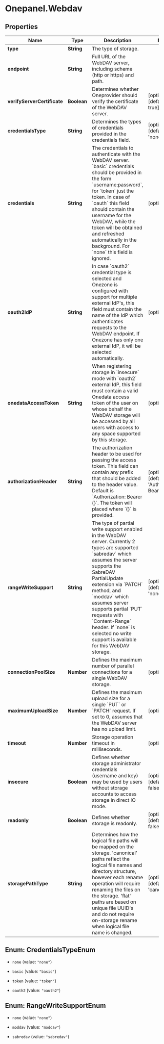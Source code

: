 # Onepanel.Webdav

## Properties
Name | Type | Description | Notes
------------ | ------------- | ------------- | -------------
**type** | **String** | The type of storage. | 
**endpoint** | **String** | Full URL of the WebDAV server, including scheme (http or https) and path.  | 
**verifyServerCertificate** | **Boolean** | Determines whether Oneprovider should verify the certificate of the WebDAV server.  | [optional] [default to true]
**credentialsType** | **String** | Determines the types of credentials provided in the credentials field.  | [optional] [default to &#39;none&#39;]
**credentials** | **String** | The credentials to authenticate with the WebDAV server. &#x60;basic&#x60; credentials should be provided in the form &#x60;username:password&#x60;, for &#x60;token&#x60; just the token. In case of &#x60;oauth&#x60; this field should contain the username for the WebDAV, while the token will be obtained and refreshed automatically in the background. For &#x60;none&#x60; this field is ignored.  | [optional] 
**oauth2IdP** | **String** | In case &#x60;oauth2&#x60; credential type is selected and Onezone is configured with support for multiple external IdP&#39;s, this field must contain the name of the IdP which authenticates requests to the WebDAV endpoint. If Onezone has only one external IdP, it will be selected automatically.  | [optional] 
**onedataAccessToken** | **String** | When registering storage in &#x60;insecure&#x60; mode with &#x60;oauth2&#x60; external IdP, this field must contain a valid Onedata access token of the user on whose behalf the WebDAV storage will be accessed by all users with access to any space supported by this storage.  | [optional] 
**authorizationHeader** | **String** | The authorization header to be used for passing the access token. This field can contain any prefix that should be added to the header value. Default is &#x60;Authorization: Bearer {}&#x60;. The token will placed where &#x60;{}&#x60; is provided.  | [optional] [default to &#39;Authorization: Bearer {}&#39;]
**rangeWriteSupport** | **String** | The type of partial write support enabled in the WebDAV server. Currently 2 types are supported &#x60;sabredav&#x60; which assumes the server supports the SabreDAV PartialUpdate extension via &#x60;PATCH&#x60; method, and &#x60;moddav&#x60; which assumes server supports partial &#x60;PUT&#x60; requests with &#x60;Content-Range&#x60; header. If &#x60;none&#x60; is selected no write support is available for this WebDAV storage.  | [optional] [default to &#39;none&#39;]
**connectionPoolSize** | **Number** | Defines the maximum number of parallel connections for a single WebDAV storage.  | [optional] 
**maximumUploadSize** | **Number** | Defines the maximum upload size for a single &#x60;PUT&#x60; or &#x60;PATCH&#x60; request. If set to 0, assumes that the WebDAV server has no upload limit.  | [optional] 
**timeout** | **Number** | Storage operation timeout in milliseconds. | [optional] 
**insecure** | **Boolean** | Defines whether storage administrator credentials (username and key) may be used by users without storage accounts to access storage in direct IO mode.  | [optional] [default to false]
**readonly** | **Boolean** | Defines whether storage is readonly. | [optional] [default to false]
**storagePathType** | **String** | Determines how the logical file paths will be mapped on the storage. &#39;canonical&#39; paths reflect the logical file names and directory structure, however each rename operation will require renaming the files on the storage. &#39;flat&#39; paths are based on unique file UUID&#39;s and do not require on-storage rename when logical file name is changed.  | [optional] [default to &#39;canonical&#39;]


<a name="CredentialsTypeEnum"></a>
## Enum: CredentialsTypeEnum


* `none` (value: `"none"`)

* `basic` (value: `"basic"`)

* `token` (value: `"token"`)

* `oauth2` (value: `"oauth2"`)




<a name="RangeWriteSupportEnum"></a>
## Enum: RangeWriteSupportEnum


* `none` (value: `"none"`)

* `moddav` (value: `"moddav"`)

* `sabredav` (value: `"sabredav"`)




